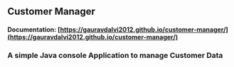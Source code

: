 ﻿## Customer Manager
#### Documentation: [https://gauravdalvi2012.github.io/customer-manager/](https://gauravdalvi2012.github.io/customer-manager/)
### A simple Java console Application to manage Customer Data
